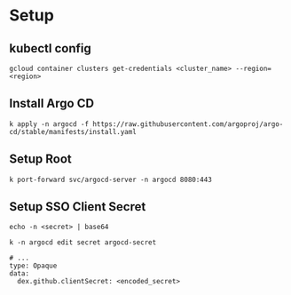 # Setup
## kubectl config
```
gcloud container clusters get-credentials <cluster_name> --region=<region>
```

## Install Argo CD
```
k apply -n argocd -f https://raw.githubusercontent.com/argoproj/argo-cd/stable/manifests/install.yaml
```

## Setup Root
```
k port-forward svc/argocd-server -n argocd 8080:443
```


## Setup SSO Client Secret
```
echo -n <secret> | base64
```
```
k -n argocd edit secret argocd-secret
```
```
# ...
type: Opaque
data:
  dex.github.clientSecret: <encoded_secret>

```



